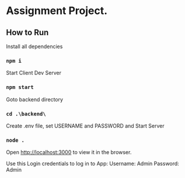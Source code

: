 # Assignment Project.



## How to Run
Install all dependencies
### `npm i`
Start Client Dev Server
### `npm start`
Goto backend directory
### `cd .\backend\`
Create .env file, set USERNAME and PASSWORD and
Start Server
### `node .`
Open [http://localhost:3000](http://localhost:3000) to view it in the browser.

Use this Login credentials to log in to App: 
Username: Admin
Password: Admin
